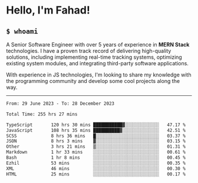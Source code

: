 <h1>Hello, I'm Fahad!</h1>

<h2><code>$ whoami</code></h2>

A Senior Software Engineer with over 5 years of experience in **MERN Stack** technologies. I have a proven track record of delivering high-quality solutions, including implementing real-time tracking systems, optimizing existing system modules, and integrating third-party software applications.

With experience in JS technologies, I'm looking to share my knowledge with the programming community and develop some cool projects along the way.

---

<!--START_SECTION:waka-->

```txt
From: 29 June 2023 - To: 28 December 2023

Total Time: 255 hrs 27 mins

TypeScript       120 hrs 30 mins ███████████▓░░░░░░░░░░░░░   47.17 %
JavaScript       108 hrs 35 mins ██████████▓░░░░░░░░░░░░░░   42.51 %
SCSS             8 hrs 36 mins   █░░░░░░░░░░░░░░░░░░░░░░░░   03.37 %
JSON             8 hrs 3 mins    ▓░░░░░░░░░░░░░░░░░░░░░░░░   03.15 %
Other            3 hrs 21 mins   ▒░░░░░░░░░░░░░░░░░░░░░░░░   01.31 %
Markdown         1 hr 33 mins    ░░░░░░░░░░░░░░░░░░░░░░░░░   00.61 %
Bash             1 hr 8 mins     ░░░░░░░░░░░░░░░░░░░░░░░░░   00.45 %
Ezhil            53 mins         ░░░░░░░░░░░░░░░░░░░░░░░░░   00.35 %
XML              46 mins         ░░░░░░░░░░░░░░░░░░░░░░░░░   00.30 %
HTML             25 mins         ░░░░░░░░░░░░░░░░░░░░░░░░░   00.17 %
```

<!--END_SECTION:waka-->

<!--
**heyFahad/heyFahad** is a ✨ _special_ ✨ repository because its `README.md` (this file) appears on your GitHub profile.

Here are some ideas to get you started:

- 🔭 I’m currently working on ...
- 🌱 I’m currently learning ...
- 👯 I’m looking to collaborate on ...
- 🤔 I’m looking for help with ...
- 💬 Ask me about ...
- 📫 How to reach me: ...
- 😄 Pronouns: ...
- ⚡ Fun fact: ...
-->
